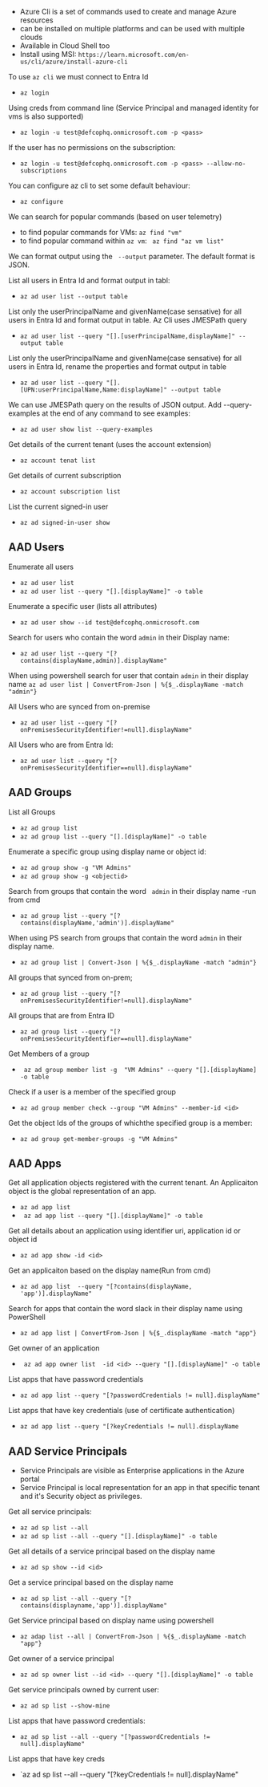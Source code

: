 - Azure Cli is a set of commands used to create and manage Azure resources 
- can be installed on multiple platforms and can be used with multiple clouds
- Available in Cloud Shell too
- Install using MSI: ` https://learn.microsoft.com/en-us/cli/azure/install-azure-cli `

To use `az cli` we must connect to Entra Id
- ` az login `

Using creds from command line (Service Principal and managed identity for vms is also supported)
- ` az login -u test@defcophq.onmicrosoft.com -p <pass> `

If the user has no permissions on the subscription:
- ` az login -u test@defcophq.onmicrosoft.com -p <pass> --allow-no-subscriptions `

You can configure az cli to set some default behaviour:
- ` az configure `

We can search for popular commands (based on user telemetry)
- to find popular commands for VMs: `az find "vm"`
- to find popular command within `az vm`: ` az find "az vm list"`

We can format output using the ` --output` parameter. The default format is JSON.

List all users in Entra Id and format output in tabl: 
- ` az ad user list --output table `

List only the userPrincipalName and givenName(case sensative) for all users in Entra Id and format output in table. Az Cli uses JMESPath query
- ` az ad user list --query "[].[userPrincipalName,displayName]" --output table `

List only the userPrincipalName and givenName(case sensative) for all users in Entra Id, rename the properties and format output in table
- ` az ad user list --query "[].[UPN:userPrincipalName,Name:displayName]" --output table ` 

We can use JMESPath query on the results of JSON output. Add --query-examples at the end of any command to see examples:
- ` az ad user show list --query-examples `

Get details of the current tenant (uses the account extension)
- ` az account tenat list `

Get details of current subscription
- ` az account subscription list `

List the current signed-in user 
- ` az ad signed-in-user show `


## AAD Users
Enumerate all users
- ` az ad user list `
- ` az ad user list --query "[].[displayName]" -o table `

Enumerate a specific user (lists all attributes)
- ` az ad user show --id test@defcophq.onmicrosoft.com `

Search for users who contain the word `admin` in their Display name:
- ` az ad user list --query "[?contains(displayName,admin)].displayName" `

When using powershell search for user that contain `admin` in their display name
` az ad user list | ConvertFrom-Json | %{$_.displayName -match "admin"} `

All Users who are synced from on-premise
- ` az ad user list --query "[?onPremisesSecurityIdentifier!=null].displayName" `

All Users who are from Entra Id:
- ` az ad user list --query "[?onPremisesSecurityIdentifier==null].displayName" `

## AAD Groups
List all Groups
- ` az ad group list  `
- ` az ad group list --query "[].[displayName]" -o table `

Enumerate a specific group using display name or object id:
- ` az ad group show -g "VM Admins" `
-  ` az ad group show -g <objectid> `

Search from groups that contain the word ` admin` in their display name -run from cmd
- ` az ad group list --query "[?contains(displayName,'admin')].displayName" `

When using PS search from groups that contain the word `admin` in their display name.
- ` az ad group list | Convert-Json | %{$_.displayName -match "admin"} `

All groups that synced from on-prem;
- ` az ad group list --query "[?onPremisesSecurityIdentifier!=null].displayName" `

All groups that are from Entra ID
- ` az ad group list --query "[?onPremisesSecurityIdentifier==null].displayName" `

Get Members of a group
- ` az ad group member list -g  "VM Admins" --query "[].[displayName] -o table`

Check if a user is a member of the specified group
- ` az ad group member check --group "VM Admins" --member-id <id> `

Get the object Ids of the groups of whichthe specified group is a member:
- ` az ad group get-member-groups -g "VM Admins" `

## AAD Apps
Get all application objects registered with the current tenant. An Applicaiton object is the global representation of an app.
- ` az ad app list `
- ` az ad app list --query "[].[displayName]" -o table`

Get all details about an application using identifier uri, application id or object id
- ` az ad app show -id <id> `

Get an applicaiton based on the display name(Run from cmd)
- ` az ad app list  --query "[?contains(displayName, 'app')].displayName" `

Search for apps that contain the word slack in their display name using PowerShell
- ` az ad app list | ConvertFrom-Json | %{$_.displayName -match "app"} `

Get owner of  an application
- ` az ad app owner list  -id <id> --query "[].[displayName]" -o table`

List apps that have password credentials
- ` az ad app list --query "[?passwordCredentials != null].displayName" `

List apps that have key credentials (use of certificate authentication)
- ` az ad app list --query "[?keyCredentials != null].displayName `

## AAD Service Principals
- Service Principals are visible as Enterprise applications in the Azure portal
- Service Principal is local representation for an app in that specific tenant and it's Security object as privileges.

Get all service principals:
- ` az ad sp list --all `
- `az ad sp list --all --query "[].[displayName]" -o table`

Get all details of a service principal based on the display name 
- ` az ad sp show --id <id> `

Get a service principal based on the display name
- ` az ad sp list --all --query "[?contains(displayname,'app')].displayName" `

Get Service principal based on display name using powershell
- ` az adap list --all | ConvertFrom-Json | %{$_.displayName -match "app"} `

Get owner of a service principal
- `az ad sp owner list --id <id> --query "[].[displayName]" -o table `

Get service principals owned by current user:
- ` az ad sp list --show-mine `

List apps that have password credentials: 
- `az ad sp list --all --query "[?passwordCredentials != null].displayName" `

List apps that have key creds 
- `az ad sp list --all --query "[?keyCredentials != null].displayName"